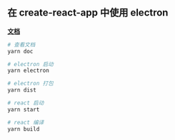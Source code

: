 ## 在 create-react-app 中使用 electron 

**[文档](./docs/README.md)**

```bash
# 查看文档
yarn doc

# electron 启动
yarn electron

# electron 打包
yarn dist

# react 启动
yarn start

# react 编译
yarn build
```